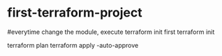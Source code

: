 # first-terraform-project

#everytime change the module, execute terraform init first
terraform init

terraform plan
terraform apply -auto-approve

